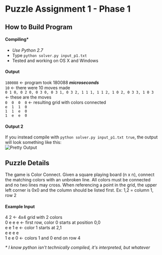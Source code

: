 # Puzzle Assignment 1 - Phase 1

## How to Build Program
#### Compiling*
* *Use Python 2.7*  
* Type `python solver.py input_p1.txt`
* Tested and working on OS X and Windows

#### Output
`180088` <- program took 180088 **_microseconds_**   
`10`     <- there were 10 moves made  
`0 1 0, 0 2 0, 0 3 0, 0 3 1, 0 3 2, 1 1 1, 1 1 2, 1 0 2, 0 3 3, 1 0 3` <- these are the moves  
`0  0  0  0` <- resulting grid with colors connected  
`e  1  1  0`  
`1  1  e  0`  
`1  e  e  0`  

#### Output 2
If you instead compile with `python solver.py input_p1.txt true`, the output will look something like this:  
![Pretty Output](http://snappyimages.nextwavesrl.netdna-cdn.com/img/b7def6c1b375dbd2fa78d9af5fd8fc8a.png)

## Puzzle Details
The game is Color Connect. Given a square playing board (n x n), connect the matching colors with an unbroken line. All colors must be connected and no two lines may cross. When referencing a point in the grid, the upper left corner is 0x0 and the column should be listed first. Ex: 1,2 = column 1, row 2

#### Example Input
4 2      <- 4x4 grid with 2 colors  
0 e e e  <- first row, color 0 starts at position 0,0  
e e 1 e  <- color 1 starts at 2,1  
e e e e  
1 e e 0	<- colors 1 and 0 end on row 4



_* I know python isn't technically compiled, it's interpreted, but whatever_
